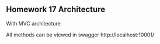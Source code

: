 ## Homework 17 Architecture

With  MVC architecture 


All methods can be viewed in swagger http://localhost:10001/
